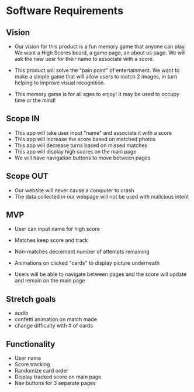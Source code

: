 # Software Requirements  

## Vision  

- Our vision for this product is a fun memory game that anyone can play. We want a High Scores board, a game page, an about us page. We will ask the new uesr for their name to associate with a score.  

- This product will solve the "pain point" of entertainment. We want to make a simple game that will allow users to match 2 images, in turn helping to improve visual recognition.  

- This memory game is for all ages to enjoy! It may be used to occupy time or the mind!  

## Scope IN  

- This app will take user input "name" and associate it with a score  
- This app will increase the score based on matched photos  
- This app will decrease turns based on missed matches  
- This app will display high scores on the main page  
- We will have navigation buttons to move between pages  

## Scope OUT  

- Our website will never cause a computer to crash  
- The data collected in our webpage will not be used with malicious intent  

## MVP

- User can input name for high score  
- Matches keep score and track  
- Non-matches decrement number of attempts remaining  
- Animations on clicked "cards" to display picture underneath  

- Users will be able to navigate between pages and the score will update and remain on the main page  

## Stretch goals

- audio  
- confetti animation on match made  
- change difficulty with # of cards  

## Functionality  

- User name  
- Score tracking  
- Randomize card order  
- Display tracked score on main page  
- Nav buttons for 3 separate pages  
